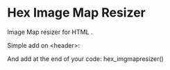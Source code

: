 # Hex Image Map Resizer

Image Map resizer for HTML <map>.

Simple add on &lt;header&gt;:

<script src="hex_imgmapresizer.js"></script>

And add at the end of your code:
hex_imgmapresizer()

